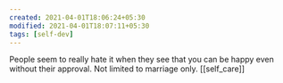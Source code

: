 ```yaml
---
created: 2021-04-01T18:06:24+05:30
modified: 2021-04-01T18:07:11+05:30
tags: [self-dev]
---
```

 People seem to really hate it when they see that you can be happy even without their approval. Not limited to marriage only. 
[[self_care]]